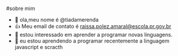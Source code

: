 #sobre mim
- 👋 ola,meu nome é @tiadamerenda
- :+1: Meu email de contato é raissa.polez.amaral@escola.pr.gov.br
- 👀 estou interessado em aprender a programar novas linguagens.
- 🌱 eu estou aprendendo a programar recentemente a linguagem javascript e scracth


